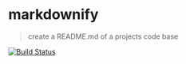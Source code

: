 markdownify
===========
> create a README.md of a projects code base

[![Build Status](https://travis-ci.org/slugbyte/markdownify.svg?branch=master)](https://travis-ci.org/slugbyte/markdownify)
